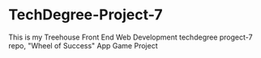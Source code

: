 # TechDegree-Project-7
This is my Treehouse Front End Web Development techdegree progect-7 repo, "Wheel of Success" App Game Project
